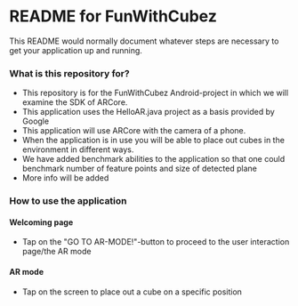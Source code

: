# README for FunWithCubez #

This README would normally document whatever steps are necessary to get your application up and running.

### What is this repository for? ###

* This repository is for the FunWithCubez Android-project in which we will examine the SDK of ARCore.
* This application uses the HelloAR.java project as a basis provided by Google
* This application will use ARCore with the camera of a phone.
* When the application is in use you will be able to place out cubes in the environment in different ways.
* We have added benchmark abilities to the application so that one could benchmark number of feature points
and size of detected plane 
* More info will be added


### How to use the application ###
#### Welcoming page ####
* Tap on the "GO TO AR-MODE!"-button to proceed to the user interaction page/the AR mode
#### AR mode ####
* Tap on the screen to place out a cube on a specific position
